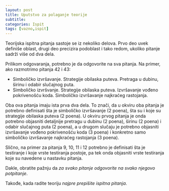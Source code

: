 ```yaml
---
layout: post
title: Uputstvo za polaganje teorije
subtitle: 
categories: Ispit 
tags: [vazno,ispit]
---
```


Teorijska ispitna pitanja sastoje se iz nekoliko delova. Prvo deo uvek definiše oblast, drugi deo precizira podoblast i tako redom, ukoliko pitanje sadrži više od dva dela. 

Prilikom odgovaranja, potrebno je da odgovorite na sva pitanja. Na primer, ako razmotrimo pitanja 42 i 43:
- Simboličko izvršavanje. Strategije obilaska puteva. Pretraga u dubinu, širinu i odabir slučajnog puta.
- Simboličko izvršvanje. Strategije obilaska puteva. Izvršavanje vođeno pokrivenošću koda. Simboličko izvršavanje najkraćeg rastojanja.

Oba ova pitanja imaju ista prva dva dela. To znači, da u okviru oba pitanja je potrebno definisati šta je simboličko izvršavanje (2 poena), šta su i koje su strategije obilaska puteva (2 poena). U okviru prvog pitanja je onda potrebno objasniti detaljnije pretragu u dubinu (2 poena), širinu (2 poena) i odabir slučajnog puta (2 poena), a u drugom slučaju je potrebno objasniti izvršavanje vođeno pokrivenošću koda (3 poena) i konkretno samo simboličko izvršavanje najkraćeg rastojanja (3 poena).

Slično, na primer za pitanja 9, 10, 11 i 12 potrebno je definisati šta je testiranje i koje vrste testiranja postoje, pa tek onda objasniti vrste testiranja koje su navedene u nastavku pitanja. 

Dakle, obratite pažnju da *za svako pitanje odgovorite na svako njegovo potpitanje*.

Takođe, kada radite teoriju *najpre prepišite ispitna pitanja*.
